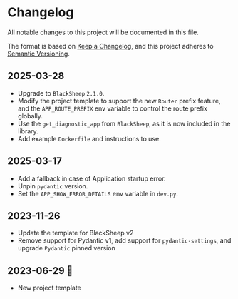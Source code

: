 # Changelog

All notable changes to this project will be documented in this file.

The format is based on [Keep a Changelog](https://keepachangelog.com/en/1.0.0/),
and this project adheres to [Semantic Versioning](https://semver.org/spec/v2.0.0.html).

## 2025-03-28

- Upgrade to `BlackSheep` `2.1.0`.
- Modify the project template to support the new `Router` prefix feature, and
  the `APP_ROUTE_PREFIX` env variable to control the route prefix globally.
- Use the `get_diagnostic_app` from `BlackSheep`, as it is now included in the
  library.
- Add example `Dockerfile` and instructions to use.

## 2025-03-17

- Add a fallback in case of Application startup error.
- Unpin `pydantic` version.
- Set the `APP_SHOW_ERROR_DETAILS` env variable in `dev.py`.

## 2023-11-26

- Update the template for BlackSheep v2
- Remove support for Pydantic v1, add support for `pydantic-settings`,
  and upgrade `Pydantic` pinned version

## 2023-06-29 :gem:

- New project template
